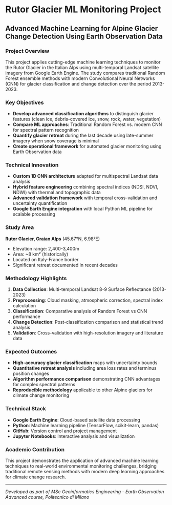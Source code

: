 # Rutor Glacier ML Monitoring Project

## Advanced Machine Learning for Alpine Glacier Change Detection Using Earth Observation Data

### Project Overview

This project applies cutting-edge machine learning techniques to monitor the Rutor Glacier in the Italian Alps using multi-temporal Landsat satellite imagery from Google Earth Engine. The study compares traditional Random Forest ensemble methods with modern Convolutional Neural Networks (CNN) for glacier classification and change detection over the period 2013-2023.

### Key Objectives

- **Develop advanced classification algorithms** to distinguish glacier features (clean ice, debris-covered ice, snow, rock, water, vegetation)
- **Compare ML approaches**: Traditional Random Forest vs. modern CNN for spectral pattern recognition
- **Quantify glacier retreat** during the last decade using late-summer imagery when snow coverage is minimal
- **Create operational framework** for automated glacier monitoring using Earth Observation data

### Technical Innovation

- **Custom 1D CNN architecture** adapted for multispectral Landsat data analysis
- **Hybrid feature engineering** combining spectral indices (NDSI, NDVI, NDWI) with thermal and topographic data
- **Advanced validation framework** with temporal cross-validation and uncertainty quantification
- **Google Earth Engine integration** with local Python ML pipeline for scalable processing

### Study Area

**Rutor Glacier, Graian Alps** (45.67°N, 6.98°E)
- Elevation range: 2,400-3,400m
- Area: ~8 km² (historically)
- Located on Italy-France border
- Significant retreat documented in recent decades

### Methodology Highlights

1. **Data Collection**: Multi-temporal Landsat 8-9 Surface Reflectance (2013-2023)
2. **Preprocessing**: Cloud masking, atmospheric correction, spectral index calculation
3. **Classification**: Comparative analysis of Random Forest vs CNN performance
4. **Change Detection**: Post-classification comparison and statistical trend analysis
5. **Validation**: Cross-validation with high-resolution imagery and literature data

### Expected Outcomes

- **High-accuracy glacier classification** maps with uncertainty bounds
- **Quantitative retreat analysis** including area loss rates and terminus position changes
- **Algorithm performance comparison** demonstrating CNN advantages for complex spectral patterns
- **Reproducible methodology** applicable to other Alpine glaciers for climate change monitoring

### Technical Stack

- **Google Earth Engine**: Cloud-based satellite data processing
- **Python**: Machine learning pipeline (TensorFlow, scikit-learn, pandas)
- **GitHub**: Version control and project management
- **Jupyter Notebooks**: Interactive analysis and visualization

### Academic Contribution

This project demonstrates the application of advanced machine learning techniques to real-world environmental monitoring challenges, bridging traditional remote sensing methods with modern deep learning approaches for climate change research.

---

*Developed as part of MSc Geoinformatics Engineering - Earth Observation Advanced course, Politecnico di Milano*
